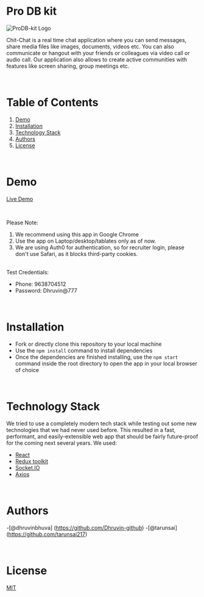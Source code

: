 # Pro DB kit

![ProDB-kit Logo](./src/assets/database-icon.svg)

Chit-Chat is a real time chat application where you can send messages,
share media files like images, documents, videos etc. You can also
communicate or hangout with your friends or colleagues via video call or
audio call. Our application also allows to create active communities with
features like screen sharing, group meetings etc.

<br/>

# Table of Contents

1. [Demo](#demo)
2. [Installation](#installation)
3. [Technology Stack](#technology-stack)
4. [Authors](#authors)
5. [License](#license)

<br/>

# Demo

[Live Demo](https://chit-chat-communication.netlify.app)

<br/>

Please Note:

1. We recommend using this app in Google Chrome
2. Use the app on Laptop/desktop/tablates only as of now.
3. We are using Auth0 for authentication, so for recruiter login, please don't use Safari, as it blocks third-party cookies.

<br/>
Test Credentials:

  - Phone: 9638704512
  - Password: Dhruvin@777

<br/>

# Installation

- Fork or directly clone this repository to your local machine
- Use the `npm install` command to install dependencies
- Once the dependencies are finished installing, use the `npm start` command inside the root directory to open the app in your local browser of choice

<br/>

# Technology Stack

We tried to use a completely modern tech stack while testing out some new technologies that we had never used before. This resulted in a fast, performant, and easily-extensible web app that should be fairly future-proof for the coming next several years. We used:

- [React](https://reactjs.org/)
- [Redux toolkit](https://redux-toolkit.js.org/)
- [Socket.IO](https://socket.io/)
- [Axios](https://axios-http.com/docs/intro)

<br/>

# Authors

-[@dhruvinbhuva] (https://github.com/Dhruvin-github)
-[@tarunsai] (https://github.com/tarunsai217)

<br/>

# License

[MIT](https://opensource.org/licenses/MIT)
